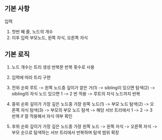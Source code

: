 ## 기본 사항
입력
1. 첫번 째 줄, 노드의 개수 
2. 이후 입력
부모노드, 왼쪽 자식, 오른쪽 자식

## 기본 로직
1. 노드 개수는 트리 생성 반복문 반복 횟수로 사용
2. 입력에 따라 트리 구현
3. 전위 순회
루트 -> 왼쪽 노드중 깊이가 얕은 거(1) -> sibling이 있으면 탐색(2)
-> sibling의 자식 노드 있으면 1 -> 2 번 적용 -> 루트의 자식 노드까지 반복
4. 중위 순회
깊이가 가장 깊은 노드중 가장 왼쪽 노드(1) -> 부모 노드 탐색(2) -> 오른쪽 자식 탐색(3) -> 부모의 부모 노드 탐색 -> 해당 서브 트리에서 1 -> 2 -> 3 반복 if 잘 적용해서 자식 여부 확인

5. 후위 순회
깊이가 가장 깊은 노드중 가장 왼쪽 노드 -> 왼쪽 자식 -> 오른쪽 자식 -> 부모   순으로 탐색하는 서브 트리에서 반복하며 탐색 범위 확장